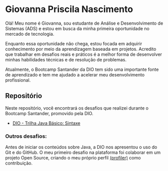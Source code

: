 # Giovanna Priscila Nascimento 
Olá! Meu nome é Giovanna, sou estudante de Análise e Desenvolvimento de Sistemas (ADS) e estou em busca da minha primeira oportunidade no mercado de tecnologia.

Enquanto essa oportunidade não chega, estou focada em adquirir conhecimento por meio da aprendizagem baseada em projetos. Acredito que trabalhar em desafios reais e práticos é a melhor forma de desenvolver minhas habilidades técnicas e de resolução de problemas.

Atualmente, o Bootcamp Santander da DIO tem sido uma importante fonte de aprendizado e tem me ajudado a acelerar meu desenvolvimento profissional.

## Repositório
Neste repositório, você encontrará os desafios que realizei durante o Bootcamp Santander, promovido pela DIO.
- [DIO - Trilha Java Básico: Sintaxe ](https://github.com/Priipa/dio-trilha-java-basico/tree/main/conta-banco/src)


### Outros desafios: 
Antes de iniciar os conteúdos sobre Java, a DIO nos apresentou o uso do Git e do GitHub. O meu primeiro desafio na plataforma foi colaborar em um projeto Open Source, criando o meu próprio perfil [(profiler)](https://github.com/digitalinnovationone/dio-lab-open-source/blob/main/community/Priipa.md?plain=1) como contribuição.
